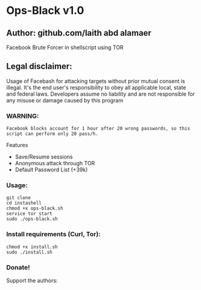 # Ops-Black v1.0
## Author: github.com/laith abd alamaer

Facebook Brute Forcer in shellscript using TOR

## Legal disclaimer:
Usage of Facebash for attacking targets without prior mutual consent is illegal. It's the end user's responsibility to obey all applicable local, state and federal laws. Developers assume no liability and are not responsible for any misuse or damage caused by this program 

### WARNING:
```
Facebook blocks account for 1 hour after 20 wrong passwords, so this script can perform only 20 pass/h.
```



 Features

- Save/Resume sessions
- Anonymous attack through TOR
- Default Password List (+39k)


### Usage:

```
git clone 
cd instashell
chmod +x ops-black.sh
service tor start
sudo ./ops-black.sh
```

### Install requirements (Curl, Tor):

```
chmod +x install.sh
sudo ./install.sh
```
### Donate!
Support the authors:


